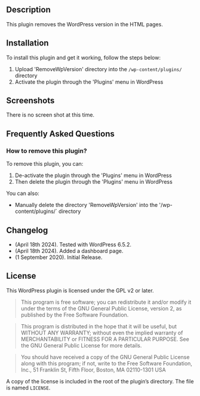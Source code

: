 ## Description

This plugin removes the WordPress version in the HTML pages.

## Installation

To install this plugin and get it working, follow the steps below:

1. Upload 'RemoveWpVersion' directory into the `/wp-content/plugins/` directory
2. Activate the plugin through the 'Plugins' menu in WordPress

## Screenshots

There is no screen shot at this time.

## Frequently Asked Questions

### How to remove this plugin?

To remove this plugin, you can:

1. De-activate the plugin through the 'Plugins' menu in WordPress
2. Then delete the plugin through the 'Plugins' menu in WordPress

You can also:

* Manually delete the directory 'RemoveWpVersion' into the '/wp-content/plugins/` directory

## Changelog

* (April 18th 2024). Tested with WordPress 6.5.2.
* (April 18th 2024). Added a dashboard page.
* (1 September 2020). Initial Release.

## License

This WordPress plugin is licensed under the GPL v2 or later.

> This program is free software; you can redistribute it and/or modify it under the terms of the GNU General Public License, version 2, as published by the Free Software Foundation.

> This program is distributed in the hope that it will be useful, but WITHOUT ANY WARRANTY; without even the implied warranty of MERCHANTABILITY or FITNESS FOR A PARTICULAR PURPOSE. See the GNU General Public License for more details.

> You should have received a copy of the GNU General Public License along with this program; if not, write to the Free Software Foundation, Inc., 51 Franklin St, Fifth Floor, Boston, MA 02110-1301 USA

A copy of the license is included in the root of the plugin’s directory. The file is named `LICENSE`.

